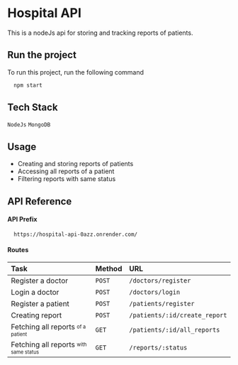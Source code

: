 # Hospital API

This is a nodeJs api for storing and tracking reports of patients.
## Run the project

To run this project, run the following command

```bash
  npm start
```


## Tech Stack

`NodeJs` `MongoDB`

## Usage

- Creating and storing reports of patients
- Accessing all reports of a patient
- Filtering reports with same status
## API Reference

#### API Prefix

```http
  https://hospital-api-0azz.onrender.com/
```


#### Routes

| Task | Method     | URL                       |
| :-------- | :------- | :-------------------------------- |
|   Register a doctor    | `POST` | `/doctors/register` |
|   Login a doctor    | `POST` | `/doctors/login` |
|   Register a patient    | `POST` | `/patients/register` |
|   Creating report    | `POST` | `/patients/:id/create_report` |
|   Fetching all reports <sup><sub>of a patient</sub></sup>    | `GET` | `/patients/:id/all_reports` |
|   Fetching all reports <sup><sub>with same status</sub></sup>    | `GET` | `/reports/:status` |